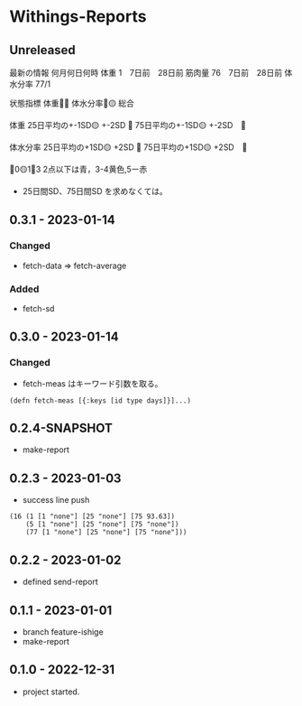 # Withings-Reports

## Unreleased

最新の情報
何月何日何時
体重 1　7日前　28日前
筋肉量 76　7日前　28日前
体水分率 77/1

状態指標
体重🔵🔵
体水分率🔵🟡
総合

体重
25日平均の+-1SD🟡 +-2SD  🔴
75日平均の+-1SD🟡 +-2SD　🔴

体水分率
25日平均の+1SD🟡 +2SD  🔴
75日平均の+1SD🟡 +2SD　🔴

🔵0🟡1🔴3
 2点以下は青，3-4黄色,5ー赤

- 25日間SD、75日間SD を求めなくては。


## 0.3.1 - 2023-01-14
### Changed
- fetch-data => fetch-average
### Added
- fetch-sd

## 0.3.0 - 2023-01-14
### Changed
- fetch-meas はキーワード引数を取る。
```
(defn fetch-meas [{:keys [id type days]}]...)
```

## 0.2.4-SNAPSHOT
- make-report

## 0.2.3 - 2023-01-03
- success line push
```
(16 (1 [1 "none"] [25 "none"] [75 93.63])
    (5 [1 "none"] [25 "none"] [75 "none"])
    (77 [1 "none"] [25 "none"] [75 "none"]))
```

## 0.2.2 - 2023-01-02
- defined send-report

## 0.1.1 - 2023-01-01
- branch feature-ishige
- make-report

## 0.1.0 - 2022-12-31
- project started.
